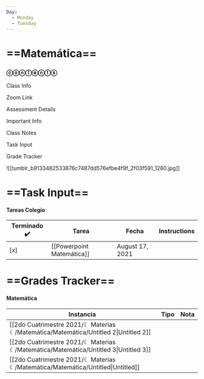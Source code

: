 ```yaml
---
Day:
  - Monday
  - Tuesday
---
```

# ==Matemática==

### ⓒⓞⓝⓣⓔⓝⓣⓢ

Class Info

Zoom Link

Assessment Details

Important Info

Class Notes

Task Input

Grade Tracker

![[tumblr_b9133482533876c7487dd576efbe4f9f_2f03f591_1280.jpg]]

# ==Task Input==

#### Tareas Colegio

|Terminado ✔️|Tarea|Fecha|Instructions|
|---|---|---|---|
|[x]|[[Powerpoint Matemática]]|August 17, 2021||

  
  

  

# ==Grades Tracker==

#### Matemática

|Instancia|Tipo|Nota|
|---|---|---|
|[[2do Cuatrimestre 2021/☾ Materias ☾/Matemática/Matemática/Untitled 2\|Untitled 2]]|||
|[[2do Cuatrimestre 2021/☾ Materias ☾/Matemática/Matemática/Untitled 3\|Untitled 3]]|||
|[[2do Cuatrimestre 2021/☾ Materias ☾/Matemática/Matemática/Untitled\|Untitled]]|||